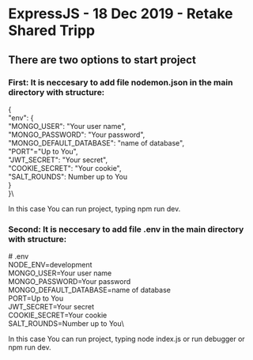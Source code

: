 # ExpressJS - 18 Dec 2019 - Retake Shared Tripp


## There are two options to start project

### First: It is neccesary to add file nodemon.json in the main directory with structure:

{\
    "env": {\
        "MONGO_USER": "Your user name",\
        "MONGO_PASSWORD": "Your password",\
        "MONGO_DEFAULT_DATABASE": "name of database",\
        "PORT"="Up to You",\
        "JWT_SECRET": "Your secret",\
        "COOKIE_SECRET": "Your cookie",\
        "SALT_ROUNDS": Number up to You\
    }\
}\

In this case You can run project, typing npm run dev.

### Second: It is neccesary to add file .env in the main directory with structure:

\# .env\
NODE_ENV=development\
MONGO_USER=Your user name\
MONGO_PASSWORD=Your password\
MONGO_DEFAULT_DATABASE=name of database\
PORT=Up to You\
JWT_SECRET=Your secret\
COOKIE_SECRET=Your cookie\
SALT_ROUNDS=Number up to You\

In this case You can run project, typing node index.js or run debugger or npm run dev.